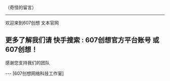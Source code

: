 （奇怪的留言）

-------------------------

欢迎来到607创想 文本官网

更多了解我们请 快手搜索 : 607创想官方平台账号   或   607创想！
------------------------------------------------------------
感谢您支持我们的团队

--- [607创想网络科技工作室]
